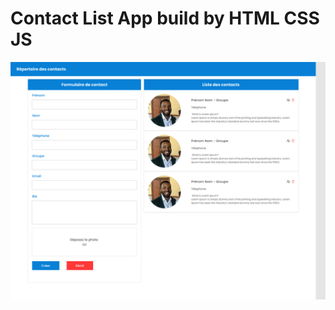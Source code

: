 # Contact List App build by HTML CSS JS 

![alt text](https://github.com/hermanngumbu/Contact-List-App/blob/main/KDA%20Quiz%20APP.png?raw=true)